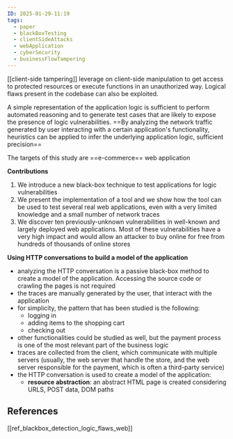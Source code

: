```yaml
---
ID: 2025-01-29-11:19
tags:
  - paper
  - blackBoxTesting
  - clientSideAttacks
  - webApplication
  - cyberSecurity
  - businessFlowTampering
---
```

[[client-side tampering]] leverage on client-side manipulation to get access to protected resources or execute functions in an unauthorized way. Logical flaws present in the codebase can also be exploited.

A simple representation of the application logic is sufficient to perform automated reasoning and to generate test cases that are likely to expose the presence of logic vulnerabilities. ==By analyzing the network traffic generated by user interacting with a certain application's functionality, heuristics can be applied to infer the underlying application logic, sufficient precision==

The targets of this study are ==e-commerce== web application

**Contributions**

1) We introduce a new black-box technique to test applications for logic vulnerabilities
2) We present the implementation of a tool and we show how the tool can be used to test several real web applications, even with a very limited knowledge and a small number of network traces
3) We discover ten previously-unknown vulnerabilities in well-known and largely deployed web applications. Most of these vulnerabilities have a very high impact and would allow an attacker to buy online for free from hundreds of thousands of online stores

**Using HTTP conversations to build a model of the application**
- analyzing the HTTP conversation is a passive black-box method to create a model of the application. Accessing the source code or crawling the pages is not required
- the traces are manually generated by the user, that interact with the application
- for simplicity, the pattern that has been studied is the following: 
	- logging in
	- adding items to the shopping cart
	- checking out
- other functionalities could be studied as well, but the payment process is one of the most relevant part of the business logic
- traces are collected from the client, which communicate with multiple servers (usually, the web server that handle the store, and the web server responsible for the payment, which is often a third-party service)
- the HTTP conversation is used to create a model of the application:
	- **resource abstraction**: an abstract HTML page is created considering URLS, POST data, DOM paths 
## References
[[ref_blackbox_detection_logic_flaws_web]]

